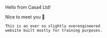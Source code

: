 Hello from Casa4 Ltd!

Nice to meet you 🙂

```
This is an ever so slightly overengineered 
website built mostly for training purposes.
```